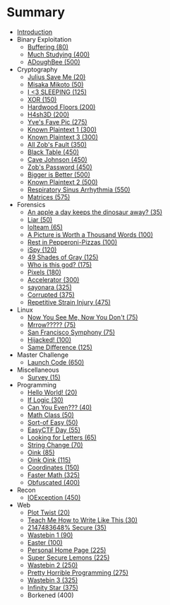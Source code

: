 # Summary

* [Introduction](README.md)
* Binary Exploitation
   * [Buffering (80)](buffering_80.md)
   * [Much Studying (400)](much_studying_400.md)
   * [ADoughBee (500)](adoughbee_500.md)
* Cryptography
   * [Julius Save Me (20)](julius_save_me_20.md)
   * [Misaka Mikoto (50)](misaka_mikoto_50.md)
   * [I <3 SLEEPING (125)](i_3_sleeping_125.md)
   * [XOR (150)](xor_150.md)
   * [Hardwood Floors (200)](hardwood_floors_200.md)
   * [H4sh3D (200)](h4sh3d_200.md)
   * [Yve's Fave Pic (275)](yves_fave_pic_275.md)
   * [Known Plaintext 1 (300)](known_plaintext_1_300.md)
   * [Known Plaintext 3 (300)](known_plaintext_3_300.md)
   * [All Zob's Fault (350)](all_zobs_fault_350.md)
   * [Black Table (450)](black_table_450.md)
   * [Cave Johnson (450)](cave_johnson_450.md)
   * [Zob's Password (450)](zobs_password_450.md)
   * [Bigger is Better (500)](bigger_is_better_500.md)
   * [Known Plaintext 2 (500)](known_plaintext_2_500.md)
   * [Respiratory Sinus Arrhythmia (550)](respiratory_sinus_arrhythmia_550.md)
   * [Matrices (575)](matrices_575.md)
* Forensics
   * [An apple a day keeps the dinosaur away? (35)](an_apple_a_day_keeps_the_dinosaur_away_35.md)
   * [Liar (50)](liar_50.md)
   * [lolteam (65)](lolteam_65.md)
   * [A Picture is Worth a Thousand Words (100)](a_picture_is_worth_a_thousand_words_100.md)
   * [Rest in Pepperoni-Pizzas (100)](rest_in_pepperoni-pizzas_100.md)
   * [iSpy (120)](ispy_120.md)
   * [49 Shades of Gray (125)](49_shades_of_gray_125.md)
   * [Who is this god? (175)](who_is_this_god_175.md)
   * [Pixels (180)](pixels_180.md)
   * [Accelerator (300)](accelerator_300.md)
   * [sayonara (325)](sayonara_325.md)
   * [Corrupted (375)](corrupted_375.md)
   * [Repetitive Strain Injury (475)](repetitive_strain_injury_475.md)
* Linux
   * [Now You See Me, Now You Don't (75)](now_you_see_me,_now_you_dont_75.md)
   * [Mrrow????? (75)](mrrow_75.md)
   * [San Francisco Symphony (75)](san_francisco_symphony_75.md)
   * [Hijacked! (100)](hijacked_100.md)
   * [Same Difference (125)](same_difference_125.md)
* Master Challenge
   * [Launch Code (650)](launch_code_650.md)
* Miscellaneous
   * [Survey (15)](survey_15.md)
* Programming
   * [Hello World! (20)](hello_world_20.md)
   * [If Logic (30)](if_logic_30.md)
   * [Can You Even??? (40)](can_you_even_40.md)
   * [Math Class (50)](math_class_50.md)
   * [Sort-of Easy (50)](sort-of_easy_50.md)
   * [EasyCTF Day (55)](easyctf_day_55.md)
   * [Looking for Letters (65)](looking_for_letters_65.md)
   * [String Change (70)](string_change_70.md)
   * [Oink (85)](oink_85.md)
   * [Oink Oink (115)](oink_oink_115.md)
   * [Coordinates (150)](coordinates_150.md)
   * [Faster Math (325)](faster_math_325.md)
   * [Obfuscated (400)](obfuscated_400.md)
* Recon
   * [IOException (450)](ioexception_450.md)
* Web
   * [Plot Twist (20)](plot_twist_20.md)
   * [Teach Me How to Write Like This (30)](teach_me_how_to_write_like_this_30.md)
   * [2147483648% Secure (35)](2147483648_secure_35.md)
   * [Wastebin 1 (90)](wastebin_1_90.md)
   * [Easter (100)](easter_100.md)
   * [Personal Home Page (225)](personal_home_page_225.md)
   * [Super Secure Lemons (225)](super_secure_lemons_225.md)
   * [Wastebin 2 (250)](wastebin_2_250.md)
   * [Pretty Horrible Programming (275)](pretty_horrible_programming_275.md)
   * [Wastebin 3 (325)](wastebin_3_325.md)
   * [Infinity Star (375)](infinity_star_375.md)
   * Borkened (400)

